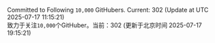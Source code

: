 Committed to Following `10,000` GitHubers. Current: <!-- FOLLOWING_COUNT -->302<!-- FOLLOWING_COUNT --> (Update at UTC <!-- LAST_UPDATED -->2025-07-17 11:15:21<!-- LAST_UPDATED -->)<br>
致力于关注`10,000`个GitHuber。当前：<!-- FOLLOWING_COUNT -->302<!-- FOLLOWING_COUNT --> (更新于北京时间 <!-- LAST_UPDATED_CST -->2025-07-17 19:15:21<!-- LAST_UPDATED_CST -->)
